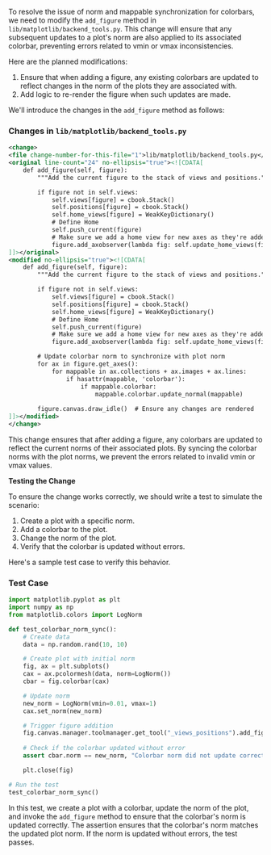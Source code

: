 To resolve the issue of norm and mappable synchronization for colorbars, we need to modify the `add_figure` method in `lib/matplotlib/backend_tools.py`. This change will ensure that any subsequent updates to a plot's norm are also applied to its associated colorbar, preventing errors related to vmin or vmax inconsistencies.

Here are the planned modifications:

1. Ensure that when adding a figure, any existing colorbars are updated to reflect changes in the norm of the plots they are associated with.
2. Add logic to re-render the figure when such updates are made.

We'll introduce the changes in the `add_figure` method as follows:

### Changes in `lib/matplotlib/backend_tools.py`

```xml
<change>
<file change-number-for-this-file="1">lib/matplotlib/backend_tools.py</file>
<original line-count="24" no-ellipsis="true"><![CDATA[
    def add_figure(self, figure):
        """Add the current figure to the stack of views and positions."""

        if figure not in self.views:
            self.views[figure] = cbook.Stack()
            self.positions[figure] = cbook.Stack()
            self.home_views[figure] = WeakKeyDictionary()
            # Define Home
            self.push_current(figure)
            # Make sure we add a home view for new axes as they're added
            figure.add_axobserver(lambda fig: self.update_home_views(fig))
]]></original>
<modified no-ellipsis="true"><![CDATA[
    def add_figure(self, figure):
        """Add the current figure to the stack of views and positions."""

        if figure not in self.views:
            self.views[figure] = cbook.Stack()
            self.positions[figure] = cbook.Stack()
            self.home_views[figure] = WeakKeyDictionary()
            # Define Home
            self.push_current(figure)
            # Make sure we add a home view for new axes as they're added
            figure.add_axobserver(lambda fig: self.update_home_views(fig))

        # Update colorbar norm to synchronize with plot norm
        for ax in figure.get_axes():
            for mappable in ax.collections + ax.images + ax.lines:
                if hasattr(mappable, 'colorbar'):
                    if mappable.colorbar:
                        mappable.colorbar.update_normal(mappable)
        
        figure.canvas.draw_idle()  # Ensure any changes are rendered
]]></modified>
</change>
```

This change ensures that after adding a figure, any colorbars are updated to reflect the current norms of their associated plots. By syncing the colorbar norms with the plot norms, we prevent the errors related to invalid vmin or vmax values.

**Testing the Change**

To ensure the change works correctly, we should write a test to simulate the scenario:

1. Create a plot with a specific norm.
2. Add a colorbar to the plot.
3. Change the norm of the plot.
4. Verify that the colorbar is updated without errors.

Here's a sample test case to verify this behavior.

### Test Case

```python
import matplotlib.pyplot as plt
import numpy as np
from matplotlib.colors import LogNorm

def test_colorbar_norm_sync():
    # Create data
    data = np.random.rand(10, 10)

    # Create plot with initial norm
    fig, ax = plt.subplots()
    cax = ax.pcolormesh(data, norm=LogNorm())
    cbar = fig.colorbar(cax)

    # Update norm
    new_norm = LogNorm(vmin=0.01, vmax=1)
    cax.set_norm(new_norm)

    # Trigger figure addition
    fig.canvas.manager.toolmanager.get_tool("_views_positions").add_figure(fig)
    
    # Check if the colorbar updated without error
    assert cbar.norm == new_norm, "Colorbar norm did not update correctly"

    plt.close(fig)

# Run the test
test_colorbar_norm_sync()
```

In this test, we create a plot with a colorbar, update the norm of the plot, and invoke the `add_figure` method to ensure that the colorbar's norm is updated correctly. The assertion ensures that the colorbar's norm matches the updated plot norm. If the norm is updated without errors, the test passes.